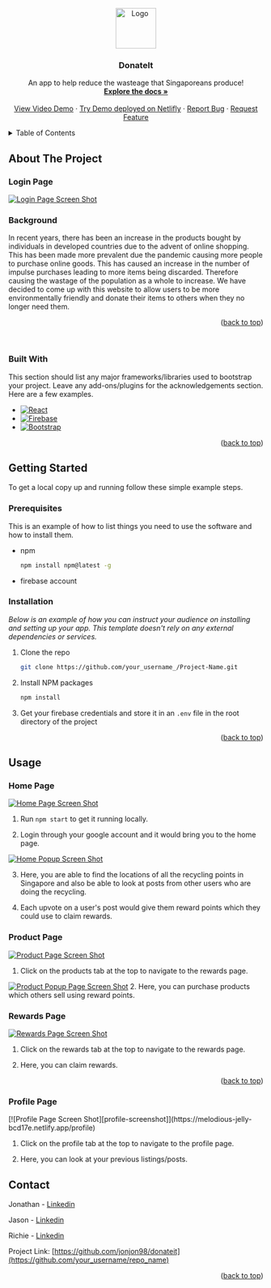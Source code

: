 <div id="top"></div>
<!--
*** Thanks for checking out the Best-README-Template. If you have a suggestion
*** that would make this better, please fork the repo and create a pull request
*** or simply open an issue with the tag "enhancement".
*** Don't forget to give the project a star!
*** Thanks again! Now go create something AMAZING! :D
-->

<!-- PROJECT LOGO -->
<br />
<div align="center">
  <a href="https://github.com/jonjon98/donateit/">
    <img src="./src/media/logo.svg" alt="Logo" width="80" height="80">
  </a>

  <h3 align="center">DonateIt</h3>

  <p align="center">
    An app to help reduce the wasteage that Singaporeans produce!
    <br />
    <a href="https://github.com/jonjon98/donateit/"><strong>Explore the docs »</strong></a>
    <br />
    <br />
    <a href="https://www.youtube.com/watch?v=Xgsot9SubOM">View Video Demo</a>
    ·
    <a href="https://melodious-jelly-bcd17e.netlify.app/">Try Demo deployed on Netlifly</a>
    ·
    <a href="mailto: donateitlifehack@gmail.com">Report Bug</a>
    ·
    <a href="mailto: donateitlifehack@gmail.com">Request Feature</a>
  </p>
</div>



<!-- TABLE OF CONTENTS -->
<details>
  <summary>Table of Contents</summary>
  <ol>
    <li>
      <a href="#about-the-project">About The Project</a>
      <ul>
        <li><a href="#built-with">Built With</a></li>
      </ul>
    </li>
    <li>
      <a href="#getting-started">Getting Started</a>
      <ul>
        <li><a href="#prerequisites">Prerequisites</a></li>
        <li><a href="#installation">Installation</a></li>
      </ul>
    </li>
    <li><a href="#usage">Usage</a></li>
    <li><a href="#roadmap">Roadmap</a></li>
    <li><a href="#contributing">Contributing</a></li>
    <li><a href="#license">License</a></li>
    <li><a href="#contact">Contact</a></li>
    <li><a href="#acknowledgments">Acknowledgments</a></li>
  </ol>
</details>



<!-- ABOUT THE PROJECT -->
## About The Project
<h3>Login Page</h3>

[![Login Page Screen Shot][login-screenshot]](https://melodious-jelly-bcd17e.netlify.app/login)
<h3>Background</h3>
In recent years, there has been an increase in the products bought by individuals in developed countries due to the advent of online shopping. This has been made more prevalent due the pandemic causing more people to purchase online goods. This has caused an increase in the number of impulse purchases leading to more items being discarded. Therefore causing the wastage of the population as a whole to increase.
We have decided to come up with this website to allow users to be more environmentally friendly and donate their items to others when they no longer need them.



<p align="right">(<a href="#top">back to top</a>)</p>

<br />

### Built With

This section should list any major frameworks/libraries used to bootstrap your project. Leave any add-ons/plugins for the acknowledgements section. Here are a few examples.

* [![React][React.js]][React-url]
* [![Firebase][Firebase]][Firebase-url]
* [![Bootstrap][Bootstrap.com]][Bootstrap-url]

<p align="right">(<a href="#top">back to top</a>)</p>



<!-- GETTING STARTED -->
## Getting Started

To get a local copy up and running follow these simple example steps.

### Prerequisites

This is an example of how to list things you need to use the software and how to install them.
* npm
  ```sh
  npm install npm@latest -g
  ```
* firebase account

### Installation

_Below is an example of how you can instruct your audience on installing and setting up your app. This template doesn't rely on any external dependencies or services._

1. Clone the repo
   ```sh
   git clone https://github.com/your_username_/Project-Name.git
   ```
2. Install NPM packages
   ```sh
   npm install
   ```
3. Get your firebase credentials and store it in an `.env` file in the root directory of the project

<p align="right">(<a href="#top">back to top</a>)</p>



<!-- USAGE EXAMPLES -->
## Usage
<h3>Home Page</h3>

[![Home Page Screen Shot][home-screenshot]](https://melodious-jelly-bcd17e.netlify.app/)

1. Run `npm start` to get it running locally.

2. Login through your google account and it would bring you to the home page.

[![Home Popup Screen Shot][home-popup-screenshot]](https://melodious-jelly-bcd17e.netlify.app/)

3. Here, you are able to find the locations of all the recycling points in Singapore and also be able to look at posts from other users who are doing the recycling.

4. Each upvote on a user's post would give them reward points which they could use to claim rewards.

<h3>Product Page</h3>

[![Product Page Screen Shot][products-screenshot]](https://melodious-jelly-bcd17e.netlify.app/listing)
1. Click on the products tab at the top to navigate to the rewards page.

[![Product Popup Page Screen Shot][products-popup-screenshot]](https://melodious-jelly-bcd17e.netlify.app/listing)
2. Here, you can purchase products which others sell using reward points.

<h3>Rewards Page</h3>

[![Rewards Page Screen Shot][rewards-screenshot]](https://melodious-jelly-bcd17e.netlify.app/rewards)

1. Click on the rewards tab at the top to navigate to the rewards page.

2. Here, you can claim rewards.

<p align="right">(<a href="#top">back to top</a>)</p>

<h3>Profile Page</h3>
[![Profile Page Screen Shot][profile-screenshot]](https://melodious-jelly-bcd17e.netlify.app/profile)

1. Click on the profile tab at the top to navigate to the profile page.

2. Here, you can look at your previous listings/posts.

<!-- CONTACT -->
## Contact

Jonathan - [Linkedin](https://www.linkedin.com/in/jonjon98)

Jason  - [Linkedin](https://www.linkedin.com/in/ja-sony/)

Richie - [Linkedin](https://www.linkedin.com/in/richie-ang/)

Project Link: [https://github.com/jonjon98/donateit](https://github.com/your_username/repo_name)

<p align="right">(<a href="#top">back to top</a>)</p>

<!-- MARKDOWN LINKS & IMAGES -->
<!-- https://www.markdownguide.org/basic-syntax/#reference-style-links -->
[login-screenshot]: ./src/media/loginpage.png
[home-screenshot]: ./src/media/homepage.png
[home-popup-screenshot]:./src/media/homepopup.png
[products-screenshot]:/src/media/productspage.png
[products-popup-screenshot]:/src/media/productspopup.png
[rewards-screenshot]: ./src/media/rewardspage.png
[profile-screenshot]: ./src/media/profilepage.png
[React.js]: https://img.shields.io/badge/React-20232A?style=for-the-badge&logo=react&logoColor=61DAFB
[React-url]: https://reactjs.org/
[Firebase]: https://img.shields.io/badge/firebase-000000?style=for-the-badge&logo=nextdotjs&logoColor=white
[Firebase-url]: https://firebase.google.com/?gclid=Cj0KCQjwzqSWBhDPARIsAK38LY-VJ9DvrtM6s3UKVuVQ0dNTjYIczynCQigxyoATUqL74p0F21LV25kaAiswEALw_wcB&gclsrc=aw.ds
[Bootstrap.com]: https://img.shields.io/badge/Bootstrap-563D7C?style=for-the-badge&logo=bootstrap&logoColor=white
[Bootstrap-url]: https://getbootstrap.com
